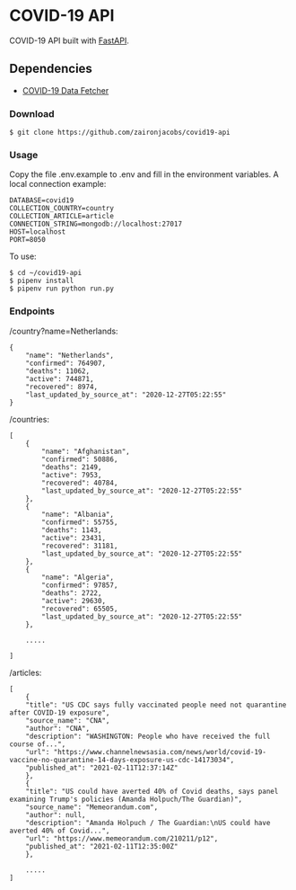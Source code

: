 COVID-19 API
=================
COVID-19 API built with [FastAPI](https://github.com/tiangolo/fastapi).

## Dependencies
- [COVID-19 Data Fetcher](https://github.com/zaironjacobs/covid19-data-fetcher)

### Download
```
$ git clone https://github.com/zaironjacobs/covid19-api
```

### Usage
Copy the file .env.example to .env and fill in the environment variables.
A local connection example:
```
DATABASE=covid19
COLLECTION_COUNTRY=country
COLLECTION_ARTICLE=article
CONNECTION_STRING=mongodb://localhost:27017
HOST=localhost
PORT=8050
```

To use:
```
$ cd ~/covid19-api
$ pipenv install
$ pipenv run python run.py
```

### Endpoints

/country?name=Netherlands:
```
{
    "name": "Netherlands",
    "confirmed": 764907,
    "deaths": 11062,
    "active": 744871,
    "recovered": 8974,
    "last_updated_by_source_at": "2020-12-27T05:22:55"
}
```

/countries:
```
[
    {
        "name": "Afghanistan",
        "confirmed": 50886,
        "deaths": 2149,
        "active": 7953,
        "recovered": 40784,
        "last_updated_by_source_at": "2020-12-27T05:22:55"
    },
    {
        "name": "Albania",
        "confirmed": 55755,
        "deaths": 1143,
        "active": 23431,
        "recovered": 31181,
        "last_updated_by_source_at": "2020-12-27T05:22:55"
    },
    {
        "name": "Algeria",
        "confirmed": 97857,
        "deaths": 2722,
        "active": 29630,
        "recovered": 65505,
        "last_updated_by_source_at": "2020-12-27T05:22:55"
    },
    
    .....
    
]
```

/articles:
```
[
    {
    "title": "US CDC says fully vaccinated people need not quarantine after COVID-19 exposure",
    "source_name": "CNA",
    "author": "CNA",
    "description": "WASHINGTON: People who have received the full course of...",
    "url": "https://www.channelnewsasia.com/news/world/covid-19-vaccine-no-quarantine-14-days-exposure-us-cdc-14173034",
    "published_at": "2021-02-11T12:37:14Z"
    },
    {
    "title": "US could have averted 40% of Covid deaths, says panel examining Trump's policies (Amanda Holpuch/The Guardian)",
    "source_name": "Memeorandum.com",
    "author": null,
    "description": "Amanda Holpuch / The Guardian:\nUS could have averted 40% of Covid...",
    "url": "https://www.memeorandum.com/210211/p12",
    "published_at": "2021-02-11T12:35:00Z"
    },
    
    .....
]
```